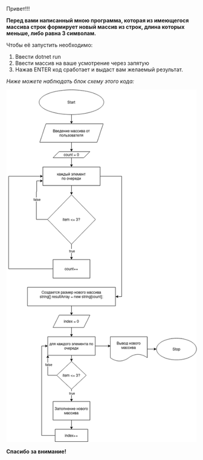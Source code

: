 Привет!!!

**Перед вами написанный мною программа, которая из имеющегося массива строк формирует новый массив из строк, длина которых меньше, либо равна 3 символам.**

Чтобы её запустить необходимо:
1. Ввести dotnet run
2. Ввести массив на ваше усмотрение через запятую
3. Нажав ENTER код сработает и выдаст вам желаемый результат.


*Ниже можете наблюдать блок схему этого кода:* 

![Блок схема](./KR.drawio.png)

**Спасибо за внимание!**